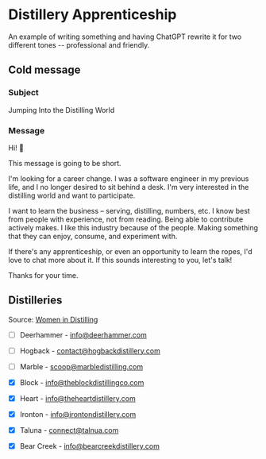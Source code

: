 # Distillery Apprenticeship

An example of writing something and having ChatGPT rewrite it for two different
tones -- professional and friendly.

## Cold message

### Subject

Jumping Into the Distilling World

### Message

Hi! 👋

This message is going to be short.

I'm looking for a career change. I was a software engineer in my previous life,
and I no longer desired to sit behind a desk. I'm very interested in the
distilling world and want to participate.

I want to learn the business – serving, distilling, numbers, etc. I know best
from people with experience, not from reading. Being able to contribute actively
makes. I like this industry because of the people. Making something that they
can enjoy, consume, and experiment with.

If there's any apprenticeship, or even an opportunity to learn the ropes, I'd
love to chat more about it. If this sounds interesting to you, let's talk!

Thanks for your time.

## Distilleries

Source:
[Women in Distilling](https://www.distillingwomen.com/blog/7-woman-run-whiskey-distilleries-in-colorado)

- [ ] Deerhammer - info@deerhammer.com
- [ ] Hogback - contact@hogbackdistillery.com
- [ ] Marble - scoop@marbledistilling.com
- [x] Block - info@theblockdistillingco.com
- [x] Heart - info@theheartdistillery.com
- [x] Ironton - info@irontondistillery.com
- [x] Taluna - connect@talnua.com

- [x] Bear Creek - info@bearcreekdistillery.com
